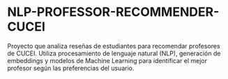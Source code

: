 # NLP-PROFESSOR-RECOMMENDER-CUCEI
Proyecto que analiza reseñas de estudiantes para recomendar profesores de CUCEI. Utiliza procesamiento de lenguaje natural (NLP), generación de embeddings y modelos de Machine Learning para identificar el mejor profesor según las preferencias del usuario.
